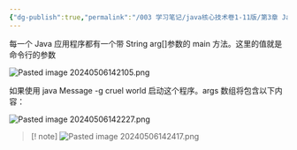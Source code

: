 ```yaml
---
{"dg-publish":true,"permalink":"/003 学习笔记/java核心技术卷1-11版/第3章 Java的基本程序设计结构/3.10 数组/3.10.5 命令行参数/","dgPassFrontmatter":true,"created":"2024-05-06T14:16:26.249+08:00","updated":"2024-06-01T10:44:57.904+08:00"}
---
```


每一个 Java 应用程序都有一个带 String arg\[\]参数的 main 方法。这里的值就是命令行的参数

![Pasted image 20240506142105.png](/img/user/$/$Sys999%20Attachment/Pasted%20image%2020240506142105.png)

如果使用 java Message -g cruel world 启动这个程序。args 数组将包含以下内容：


![Pasted image 20240506142227.png](/img/user/$/$Sys999%20Attachment/Pasted%20image%2020240506142227.png)

>[!  note]
>![Pasted image 20240506142417.png](/img/user/$/$Sys999%20Attachment/Pasted%20image%2020240506142417.png)
